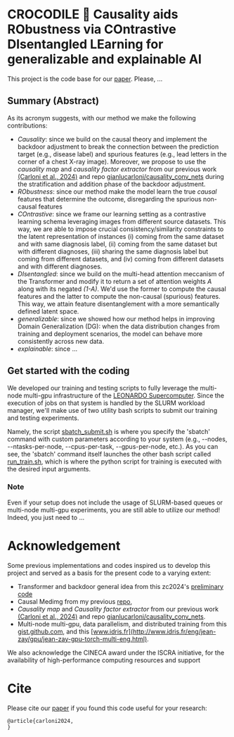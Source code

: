 # CROCODILE 🐊 Causality aids RObustness via COntrastive DIsentangled LEarning for generalizable and explainable AI

This project is the code base for our [paper](placeholder). Please, ...

## Summary (Abstract)

As its acronym suggests, with our method we make the following contributions:

- *Causality*: since we build on the causal theory and implement the backdoor adjustment to break the connection between the prediction target (e.g., disease label) and spurious features (e.g., lead letters in the corner of a chest X-ray image). Moreover, we propose to use the _causality map_ and _causality factor extractor_ from our previous work [(Carloni et al., 2024)](https://doi.org/10.1016/j.eswa.2024.123433) and repo [gianlucarloni/causality_conv_nets](https://github.com/gianlucarloni/causality_conv_nets) during the stratification and addition phase of the backdoor adjustment.
- *RObustness*: since our method make the model learn the true _causal_ features that determine the outcome, disregarding the spurious non-causal features
- *COntrastive*: since we frame our learning setting as a contrastive learning schema leveraging images from different source datasets. This way, we are able to impose crucial consistency/similarity constraints to the latent representation of instances (i) coming from the same dataset and with same diagnosis label, (ii) coming from the same dataset but with different diagnoses, (iii) sharing the same diagnosis label but coming from different datasets, and (iv) coming from different datasets and with different diagnoses.
- *DIsentangled*: since we build on the multi-head attention meccanism of the Transformer and modify it to return a set of attention weights _A_ along with its negated _(1-A)_. We'd use the former to compute the causal features and the latter to compute the non-causal (spurious) features. This way, we attain feature disentanglement with a more semantically defined latent space.
- *generalizable*: since we showed how our method helps in improving Domain Generalization (DG): when the data distribution changes from training and deployment scenarios, the model can behave more consistently across new data.
- *explainable*: since ...
 

## Get started with the coding

We developed our training and testing scripts to fully leverage the multi-node multi-gpu infrastructure of the [LEONARDO Supercomputer](https://en.wikipedia.org/wiki/Leonardo_(supercomputer)). Since the execution of jobs on that system is handled by the SLURM workload manager, we'll make use of two utility bash scripts to submit our training and testing experiments.

Namely, the script [sbatch_submit.sh](https://github.com/gianlucarloni/crocodile/blob/main/sbatch_submit.sh) is where you specify the 'sbatch' command with custom parameters according to your system (e.g., --nodes, --ntasks-per-node, --cpus-per-task, --gpus-per-node, etc.).
As you can see, the 'sbatch' command itself launches the other bash script called [run_train.sh](https://github.com/gianlucarloni/crocodile/blob/main/run_train.sh), which is where the python script for training is executed with the desired input arguments.

### Note

Even if your setup does not include the usage of SLURM-based queues or multi-node multi-gpu experiments, you are still able to utilize our method! Indeed, you just need to ...

# Acknowledgement 

Some previous implementations and codes inspired us to develop this project and served as a basis for the present code to a varying extent:
- Transformer and backdoor general idea from this zc2024's [preliminary code](https://github.com/zc2024/Causal_CXR)
- Causal Medimg from my previous [repo](https://github.com/gianlucarloni/causal_medimg),
- _Causality map_ and _Causality factor extractor_ from our previous work [(Carloni et al., 2024)](https://doi.org/10.1016/j.eswa.2024.123433) and repo [gianlucarloni/causality_conv_nets](https://github.com/gianlucarloni/causality_conv_nets).
- Multi-node multi-gpu, data parallelism, and distributed training from this [gist.github.com](https://gist.github.com/TengdaHan/1dd10d335c7ca6f13810fff41e809904), and this [www.idris.fr](http://www.idris.fr/eng/jean-zay/gpu/jean-zay-gpu-torch-multi-eng.html). 

We also acknowledge the CINECA award under the ISCRA initiative, for the availability of high-performance computing resources and support

# Cite

Please cite our [paper](placeholder) if you found this code useful for your research:

```
@article{carloni2024,
}
```
